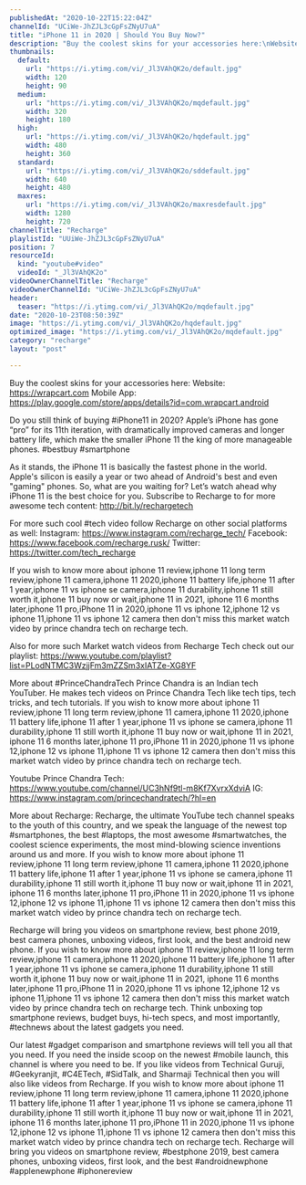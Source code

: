 ```yaml
---
publishedAt: "2020-10-22T15:22:04Z"
channelId: "UCiWe-JhZJL3cGpFsZNyU7uA"
title: "iPhone 11 in 2020 | Should You Buy Now?"
description: "Buy the coolest skins for your accessories here:\nWebsite: https://wrapcart.com\nMobile App: https://play.google.com/store/apps/details?id=com.wrapcart.android\n\nDo you still think of buying #iPhone11 in 2020? Apple’s iPhone has gone “pro” for its 11th iteration, with dramatically improved cameras and longer battery life, which make the smaller iPhone 11 the king of more manageable phones. #bestbuy #smartphone\n\nAs it stands, the iPhone 11 is basically the fastest phone in the world. Apple's silicon is easily a year or two ahead of Android's best and even \"gaming\" phones. So, what are you waiting for? Let’s watch ahead why iPhone 11 is the best choice for you. Subscribe to Recharge to for more awesome tech content: http://bit.ly/rechargetech\n\nFor more such cool #tech video follow Recharge on other social platforms as well:\nInstagram: https://www.instagram.com/recharge_tech/\nFacebook: https://www.facebook.com/recharge.rusk/\nTwitter: https://twitter.com/tech_recharge\n\nIf you wish to know more about iphone 11 review,iphone 11 long term review,iphone 11 camera,iphone 11 2020,iphone 11 battery life,iphone 11 after 1 year,iphone 11 vs iphone se camera,iphone 11 durability,iphone 11 still worth it,iphone 11 buy now or wait,iphone 11 in 2021, iphone 11 6 months later,iphone 11 pro,iPhone 11 in 2020,iphone 11 vs iphone 12,iphone 12 vs iphone 11,iphone 11 vs iphone 12 camera then don't miss this market watch video by prince chandra tech on recharge tech.\n\n\nAlso for more such Market watch videos from Recharge Tech check out our playlist: https://www.youtube.com/playlist?list=PLodNTMC3WzjjFm3mZZSm3xIATZe-XG8YF\n\n\nMore about #PrinceChandraTech\nPrince Chandra is an Indian tech YouTuber. He makes tech videos on Prince Chandra Tech like tech tips, tech tricks, and tech tutorials. If you wish to know more about iphone 11 review,iphone 11 long term review,iphone 11 camera,iphone 11 2020,iphone 11 battery life,iphone 11 after 1 year,iphone 11 vs iphone se camera,iphone 11 durability,iphone 11 still worth it,iphone 11 buy now or wait,iphone 11 in 2021, iphone 11 6 months later,iphone 11 pro,iPhone 11 in 2020,iphone 11 vs iphone 12,iphone 12 vs iphone 11,iphone 11 vs iphone 12 camera then don't miss this market watch video by prince chandra tech on recharge tech.\n\nYoutube Prince Chandra Tech: https://www.youtube.com/channel/UC3hNf9tl-m8Kf7XvrxXdviA\nIG: https://www.instagram.com/princechandratech/?hl=en\n\n\nMore about Recharge: \nRecharge, the ultimate YouTube tech channel speaks to the youth of this country, and we speak the language of the newest top #smartphones, the best #laptops, the most awesome #smartwatches, the coolest science experiments, the most mind-blowing science inventions around us and more. If you wish to know more about iphone 11 review,iphone 11 long term review,iphone 11 camera,iphone 11 2020,iphone 11 battery life,iphone 11 after 1 year,iphone 11 vs iphone se camera,iphone 11 durability,iphone 11 still worth it,iphone 11 buy now or wait,iphone 11 in 2021, iphone 11 6 months later,iphone 11 pro,iPhone 11 in 2020,iphone 11 vs iphone 12,iphone 12 vs iphone 11,iphone 11 vs iphone 12 camera then don't miss this market watch video by prince chandra tech on recharge tech.\n\nRecharge will bring you videos on smartphone review, best phone 2019, best camera phones, unboxing videos, first look, and the best android new phone. If you wish to know more about iphone 11 review,iphone 11 long term review,iphone 11 camera,iphone 11 2020,iphone 11 battery life,iphone 11 after 1 year,iphone 11 vs iphone se camera,iphone 11 durability,iphone 11 still worth it,iphone 11 buy now or wait,iphone 11 in 2021, iphone 11 6 months later,iphone 11 pro,iPhone 11 in 2020,iphone 11 vs iphone 12,iphone 12 vs iphone 11,iphone 11 vs iphone 12 camera then don't miss this market watch video by prince chandra tech on recharge tech. Think unboxing top smartphone reviews, budget buys, hi-tech specs, and most importantly, #technews about the latest gadgets you need.\n\nOur latest #gadget comparison and smartphone reviews will tell you all that you need. If you need the inside scoop on the newest #mobile launch, this channel is where you need to be. If you like videos from Technical Guruji, #Geekyranjit, #C4ETech, #SidTalk, and Sharmaji Technical then you will also like videos from Recharge. If you wish to know more about iphone 11 review,iphone 11 long term review,iphone 11 camera,iphone 11 2020,iphone 11 battery life,iphone 11 after 1 year,iphone 11 vs iphone se camera,iphone 11 durability,iphone 11 still worth it,iphone 11 buy now or wait,iphone 11 in 2021, iphone 11 6 months later,iphone 11 pro,iPhone 11 in 2020,iphone 11 vs iphone 12,iphone 12 vs iphone 11,iphone 11 vs iphone 12 camera then don't miss this market watch video by prince chandra tech on recharge tech. Recharge will bring you videos on smartphone review, #bestphone 2019, best camera phones, unboxing videos, first look, and the best #androidnewphone #applenewphone #iphonereview"
thumbnails:
  default:
    url: "https://i.ytimg.com/vi/_Jl3VAhQK2o/default.jpg"
    width: 120
    height: 90
  medium:
    url: "https://i.ytimg.com/vi/_Jl3VAhQK2o/mqdefault.jpg"
    width: 320
    height: 180
  high:
    url: "https://i.ytimg.com/vi/_Jl3VAhQK2o/hqdefault.jpg"
    width: 480
    height: 360
  standard:
    url: "https://i.ytimg.com/vi/_Jl3VAhQK2o/sddefault.jpg"
    width: 640
    height: 480
  maxres:
    url: "https://i.ytimg.com/vi/_Jl3VAhQK2o/maxresdefault.jpg"
    width: 1280
    height: 720
channelTitle: "Recharge"
playlistId: "UUiWe-JhZJL3cGpFsZNyU7uA"
position: 7
resourceId:
  kind: "youtube#video"
  videoId: "_Jl3VAhQK2o"
videoOwnerChannelTitle: "Recharge"
videoOwnerChannelId: "UCiWe-JhZJL3cGpFsZNyU7uA"
header:
  teaser: "https://i.ytimg.com/vi/_Jl3VAhQK2o/mqdefault.jpg"
date: "2020-10-23T08:50:39Z"
image: "https://i.ytimg.com/vi/_Jl3VAhQK2o/hqdefault.jpg"
optimized_image: "https://i.ytimg.com/vi/_Jl3VAhQK2o/mqdefault.jpg"
category: "recharge"
layout: "post"

---
```

Buy the coolest skins for your accessories here:
Website: https://wrapcart.com
Mobile App: https://play.google.com/store/apps/details?id=com.wrapcart.android

Do you still think of buying #iPhone11 in 2020? Apple’s iPhone has gone “pro” for its 11th iteration, with dramatically improved cameras and longer battery life, which make the smaller iPhone 11 the king of more manageable phones. #bestbuy #smartphone

As it stands, the iPhone 11 is basically the fastest phone in the world. Apple's silicon is easily a year or two ahead of Android's best and even "gaming" phones. So, what are you waiting for? Let’s watch ahead why iPhone 11 is the best choice for you. Subscribe to Recharge to for more awesome tech content: http://bit.ly/rechargetech

For more such cool #tech video follow Recharge on other social platforms as well:
Instagram: https://www.instagram.com/recharge_tech/
Facebook: https://www.facebook.com/recharge.rusk/
Twitter: https://twitter.com/tech_recharge

If you wish to know more about iphone 11 review,iphone 11 long term review,iphone 11 camera,iphone 11 2020,iphone 11 battery life,iphone 11 after 1 year,iphone 11 vs iphone se camera,iphone 11 durability,iphone 11 still worth it,iphone 11 buy now or wait,iphone 11 in 2021, iphone 11 6 months later,iphone 11 pro,iPhone 11 in 2020,iphone 11 vs iphone 12,iphone 12 vs iphone 11,iphone 11 vs iphone 12 camera then don't miss this market watch video by prince chandra tech on recharge tech.


Also for more such Market watch videos from Recharge Tech check out our playlist: https://www.youtube.com/playlist?list=PLodNTMC3WzjjFm3mZZSm3xIATZe-XG8YF


More about #PrinceChandraTech
Prince Chandra is an Indian tech YouTuber. He makes tech videos on Prince Chandra Tech like tech tips, tech tricks, and tech tutorials. If you wish to know more about iphone 11 review,iphone 11 long term review,iphone 11 camera,iphone 11 2020,iphone 11 battery life,iphone 11 after 1 year,iphone 11 vs iphone se camera,iphone 11 durability,iphone 11 still worth it,iphone 11 buy now or wait,iphone 11 in 2021, iphone 11 6 months later,iphone 11 pro,iPhone 11 in 2020,iphone 11 vs iphone 12,iphone 12 vs iphone 11,iphone 11 vs iphone 12 camera then don't miss this market watch video by prince chandra tech on recharge tech.

Youtube Prince Chandra Tech: https://www.youtube.com/channel/UC3hNf9tl-m8Kf7XvrxXdviA
IG: https://www.instagram.com/princechandratech/?hl=en


More about Recharge: 
Recharge, the ultimate YouTube tech channel speaks to the youth of this country, and we speak the language of the newest top #smartphones, the best #laptops, the most awesome #smartwatches, the coolest science experiments, the most mind-blowing science inventions around us and more. If you wish to know more about iphone 11 review,iphone 11 long term review,iphone 11 camera,iphone 11 2020,iphone 11 battery life,iphone 11 after 1 year,iphone 11 vs iphone se camera,iphone 11 durability,iphone 11 still worth it,iphone 11 buy now or wait,iphone 11 in 2021, iphone 11 6 months later,iphone 11 pro,iPhone 11 in 2020,iphone 11 vs iphone 12,iphone 12 vs iphone 11,iphone 11 vs iphone 12 camera then don't miss this market watch video by prince chandra tech on recharge tech.

Recharge will bring you videos on smartphone review, best phone 2019, best camera phones, unboxing videos, first look, and the best android new phone. If you wish to know more about iphone 11 review,iphone 11 long term review,iphone 11 camera,iphone 11 2020,iphone 11 battery life,iphone 11 after 1 year,iphone 11 vs iphone se camera,iphone 11 durability,iphone 11 still worth it,iphone 11 buy now or wait,iphone 11 in 2021, iphone 11 6 months later,iphone 11 pro,iPhone 11 in 2020,iphone 11 vs iphone 12,iphone 12 vs iphone 11,iphone 11 vs iphone 12 camera then don't miss this market watch video by prince chandra tech on recharge tech. Think unboxing top smartphone reviews, budget buys, hi-tech specs, and most importantly, #technews about the latest gadgets you need.

Our latest #gadget comparison and smartphone reviews will tell you all that you need. If you need the inside scoop on the newest #mobile launch, this channel is where you need to be. If you like videos from Technical Guruji, #Geekyranjit, #C4ETech, #SidTalk, and Sharmaji Technical then you will also like videos from Recharge. If you wish to know more about iphone 11 review,iphone 11 long term review,iphone 11 camera,iphone 11 2020,iphone 11 battery life,iphone 11 after 1 year,iphone 11 vs iphone se camera,iphone 11 durability,iphone 11 still worth it,iphone 11 buy now or wait,iphone 11 in 2021, iphone 11 6 months later,iphone 11 pro,iPhone 11 in 2020,iphone 11 vs iphone 12,iphone 12 vs iphone 11,iphone 11 vs iphone 12 camera then don't miss this market watch video by prince chandra tech on recharge tech. Recharge will bring you videos on smartphone review, #bestphone 2019, best camera phones, unboxing videos, first look, and the best #androidnewphone #applenewphone #iphonereview